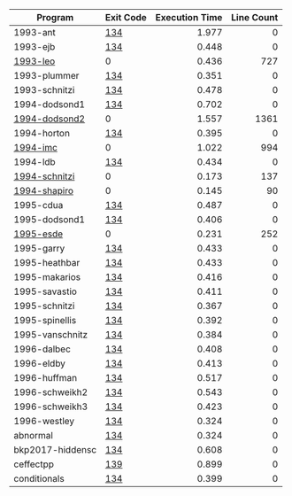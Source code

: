 | Program | Exit Code | Execution Time | Line Count |
| ------- |:--------- | --------------:| ----------:|
| 1993-ant | [134](error/1993-ant.log) | 1.977 | 0 |
| 1993-ejb | [134](error/1993-ejb.log) | 0.448 | 0 |
| [1993-leo](output/1993-leo.c) | 0 | 0.436 | 727 |
| 1993-plummer | [134](error/1993-plummer.log) | 0.351 | 0 |
| 1993-schnitzi | [134](error/1993-schnitzi.log) | 0.478 | 0 |
| 1994-dodsond1 | [134](error/1994-dodsond1.log) | 0.702 | 0 |
| [1994-dodsond2](output/1994-dodsond2.c) | 0 | 1.557 | 1361 |
| 1994-horton | [134](error/1994-horton.log) | 0.395 | 0 |
| [1994-imc](output/1994-imc.c) | 0 | 1.022 | 994 |
| 1994-ldb | [134](error/1994-ldb.log) | 0.434 | 0 |
| [1994-schnitzi](output/1994-schnitzi.c) | 0 | 0.173 | 137 |
| [1994-shapiro](output/1994-shapiro.c) | 0 | 0.145 | 90 |
| 1995-cdua | [134](error/1995-cdua.log) | 0.487 | 0 |
| 1995-dodsond1 | [134](error/1995-dodsond1.log) | 0.406 | 0 |
| [1995-esde](output/1995-esde.c) | 0 | 0.231 | 252 |
| 1995-garry | [134](error/1995-garry.log) | 0.433 | 0 |
| 1995-heathbar | [134](error/1995-heathbar.log) | 0.433 | 0 |
| 1995-makarios | [134](error/1995-makarios.log) | 0.416 | 0 |
| 1995-savastio | [134](error/1995-savastio.log) | 0.411 | 0 |
| 1995-schnitzi | [134](error/1995-schnitzi.log) | 0.367 | 0 |
| 1995-spinellis | [134](error/1995-spinellis.log) | 0.392 | 0 |
| 1995-vanschnitz | [134](error/1995-vanschnitz.log) | 0.384 | 0 |
| 1996-dalbec | [134](error/1996-dalbec.log) | 0.408 | 0 |
| 1996-eldby | [134](error/1996-eldby.log) | 0.413 | 0 |
| 1996-huffman | [134](error/1996-huffman.log) | 0.517 | 0 |
| 1996-schweikh2 | [134](error/1996-schweikh2.log) | 0.543 | 0 |
| 1996-schweikh3 | [134](error/1996-schweikh3.log) | 0.423 | 0 |
| 1996-westley | [134](error/1996-westley.log) | 0.324 | 0 |
| abnormal | [134](error/abnormal.log) | 0.324 | 0 |
| bkp2017-hiddensc | [134](error/bkp2017-hiddensc.log) | 0.608 | 0 |
| ceffectpp | [139](error/ceffectpp.log) | 0.899 | 0 |
| conditionals | [134](error/conditionals.log) | 0.399 | 0 |
